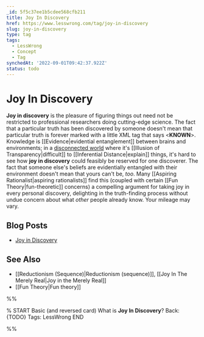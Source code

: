 ```yaml
---
_id: 5f5c37ee1b5cdee568cfb211
title: Joy In Discovery
href: https://www.lesswrong.com/tag/joy-in-discovery
slug: joy-in-discovery
type: tag
tags:
  - LessWrong
  - Concept
  - Tag
synchedAt: '2022-09-01T09:42:37.922Z'
status: todo
---
```


# Joy In Discovery

**Joy in discovery** is the pleasure of figuring things out need not be restricted to professional researchers doing cutting-edge science. The fact that a particular truth has been discovered by someone doesn't mean that particular truth is forever marked with a little XML tag that says <**KNOWN**>. Knowledge is [[Evidence|evidential entanglement]] between brains and environments; in a [disconnected world](https://wiki.lesswrong.com/wiki/No_one_knows_what_science_doesn't_know) where it's [[Illusion of Transparency|difficult]] to [[Inferential Distance|explain]] things, it's hard to see how **joy in discovery** could feasibly be reserved for one discoverer. The fact that someone else's beliefs are evidentially entangled with their environment doesn't mean that yours can't be, *too*. Many [[Aspiring Rationalist|aspiring rationalists]] find this (coupled with certain [[Fun Theory|fun-theoretic]] concerns) a compelling argument for taking joy in every personal discovery, delighting in the truth-finding process without undue concern about what *other* people already know. Your mileage may vary.

## Blog Posts

- [Joy in Discovery](http://lesswrong.com/lw/os/joy_in_discovery/)

## See Also

- [[Reductionism (Sequence)|Reductionism (sequence)]], [[Joy In The Merely Real|Joy in the Merely Real]]
- [[Fun Theory|Fun theory]]


%%

% START
Basic (and reversed card)
What is **Joy In Discovery**?
Back: {TODO}
Tags: LessWrong
END

%%
	
